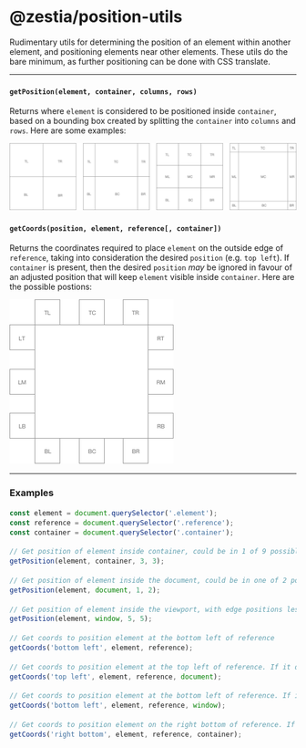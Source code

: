 # @zestia/position-utils

Rudimentary utils for determining the position of an element within another element, and positioning
elements near other elements. These utils do the bare minimum, as further positioning can be done with CSS translate.

<hr>

#### `getPosition(element, container, columns, rows)`

Returns where `element` is considered to be positioned inside `container`, based on a bounding box created by splitting the `container` into `columns` and `rows`. Here are some examples:

<img src="assets/position.png" width="860">

#### `getCoords(position, element, reference[, container])`

Returns the coordinates required to place `element` on the outside edge of `reference`, taking into consideration the desired `position` (e.g. `top left`). If `container` is present, then the desired `position` _may_ be ignored in favour of an adjusted position that will keep `element` visible inside `container`. Here are the possible postions:

<img src="assets/coords.png" width="288" height="288">

<hr />

### Examples

```javascript
const element = document.querySelector('.element');
const reference = document.querySelector('.reference');
const container = document.querySelector('.container');

// Get position of element inside container, could be in 1 of 9 possible positions
getPosition(element, container, 3, 3);

// Get position of element inside the document, could be in one of 2 possible locations: top center or bottom center
getPosition(element, document, 1, 2);

// Get position of element inside the viewport, with edge positions less likely to be considered
getPosition(element, window, 5, 5);

// Get coords to position element at the bottom left of reference
getCoords('bottom left', element, reference);

// Get coords to position element at the top left of reference. If it doesn't fit in the document, this will be adjusted
getCoords('top left', element, reference, document);

// Get coords to position element at the bottom left of reference. If it doesn't fit in the viewport, this will be adjusted
getCoords('bottom left', element, reference, window);

// Get coords to position element on the right bottom of reference. If it doesn't fit in container, this will be adjusted
getCoords('right bottom', element, reference, container);
```
